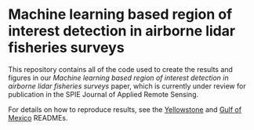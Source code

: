 # Machine learning based region of interest detection in airborne lidar fisheries surveys
This repository contains all of the code used to create the results and figures in our *Machine learning based region of interest detection in airborne lidar fisheries surveys* paper, which is currently under review for publication in the SPIE Journal of Applied Remote Sensing.

For details on how to reproduce results, see the [Yellowstone](Yellowstone/README.md) and [Gulf of Mexico](GulfOfMexico/README.md) READMEs. 